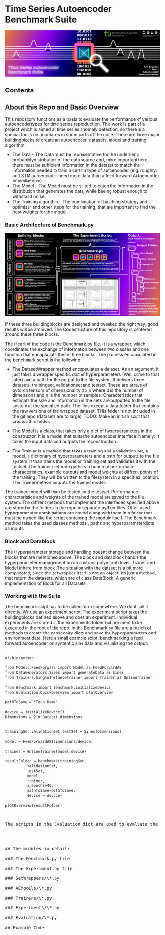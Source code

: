 # Time Series Autoencoder Benchmark Suite

![](.mdpictures/Banner.png)

## Contents

## About this Repo and Basic Overview

This repository functions as a basis to evaluate the performance of various autoencodertypes for time series reproduction.
This work is part of a project which is aimed at time series anomaly detection, so there is a special focus on anomalies in
some parts of the code.
There are three major buildingblocks to create an autoencoder, datasets, model and training algorithm:

* The Data - The Data must be representative for the underlieng probabilitydistribution of the data source
and, more important here, there must be sufficient information in the dataset to match the information needed
to train a certain type of autoencoder (e.g. roughly: an LSTM autoencoder need more data than a feed forward Autoencoder
of similar size)
* The Model -  The Model must be suited to catch the information in the distribution that generates the data, while
beeing robust enough to withstand noise.
* The Training algorithm - The combination of batching strategy and optimizer and other steps for the training, that are
important to find the best weights for the model.

### Basic Architecture of Benchmark.py

![](.mdpictures/RepoOverview.png)

If these three buildingblocks are designed and tweaked the right way, good results will be archived.
The Codestructure of this repository is centered around these three blocks.

The Heart of the code is the Benchmark.py file. It is a wrapper, which coordinates the exchange of information between two
classes and one function that encapsulate these three blocks. The process encapsulated in the benchmark script is the following:

* The DatasetWrapper method encapsulates a dataset. As an argument, it just takes a wrapper specific dict of hyperparameters (Well come to that later) and a path for the output to the file system. It delivers three datasets: trainingset, validationset and testset. These are arrays of pytorch tensors of dimensionality d x n where d is the number of dimensions and n is the number of samples.
Characteristics that estimate the size and information in the sets are outputted to the file system at the specified path.
The files except a data folder that contains the raw versions of the wrapped dataset. THis folder is not included in the git repo (datasets are to large). TODO: Make an init.sh scipt that creates this folder.

* The Model is a class, that takes only a dict of hyperparameters in the constructor. It is a model that suits the autoencoder interface: Namely: It takes the input data and outputs the reconstruction.

* The Trainier is a method that takes a training and a validation set, a model, a dictionary of hyperparameters and a path for outputs to the file system. It than trains the model on training set and validates it with the testset. The trainer methode gathers a bunch of performace characteristics, example outputs and model weights at diffrent points of the training. They will be written to the filesystem in a specified location. The Trainermethod outputs the trained model.

The trained model will than be tested on the testset. Performance characteristics and weights of the trained model are saved to the file system.
The diffrent methods that implement the interfaces specified above are stored in the folders in the repo in separate python files. Often used hyperparameter combinations are stored along with them in a folder that must be named like the script containing the module itself.
The Benchmark method takes the used classes methods , paths and hyperparameterdicts as inputs

### Block and Datablock

The Hyperparameter storage and handling doesnt change between the blocks that are mentioned above. The block and datablock handle the hyperparameter management on an abstract polymorph level. Trainer and Model inhere from block. The situation with the dataset is a bit more complicated, since the setwrapper itself is not an object. Its just a method, that return the datasets, which are of class DataBlock. A generic implementation of Block for all Datasets.

### Working with the Suite

The benchmark scipt has to be called form somewhere. We dont call it directly. We use an experiment script.
The experiment script takes the buildingblocks defined above and does an experiment. Individual experiments are stored in the experiments folder but are ment to be executed in the root of the repo.
In the Benchmark.py file are a bunch of methods to create the nessecairy dicts and save the hyperparameters and environment data.
Here a small example scipt, benchmarking a feed forward autoencoder on syntehtic sine data and visualizing the output:
<pre><code>
#!/bin/python

from Models.FeedForward import Model as FeedForwardAE
from DataGenerators.Sines import generateData as Sines
from Trainers.SingleInstanceTrainer import Trainer as OnlineTrainer

from Benchmark import benchmark,initializeDevice
from Evaluation.QuickOverview import plotOverview

pathToSave = "Tech Demo"

device = initializeDevice()
Dimensions = 2 # Dataset dimensions


trainingSet,validationSet,testSet = Sines(Dimensions)

model = FeedForwardAE(Dimensions,device)

trainer = OnlineTrainer(model,device)

resultFolder = benchmark(trainingSet,
          validationSet,
          testSet,
          model,
          trainer,
          n_epochs=40,
          pathToSave=pathToSave,
          device = device)

plotOverview(resultFolder)

</code><pre>

The scripts in the Evaluation dict are used to evaluate the data on the fs generated by the experiment. In evaluation is a subdirectory that is called Utility\_Plot which contains templates for often used plots and an directory called Utility\_Data which encapsulates some helpers for loading and saving data.




## The modules in detail:

### The Benchmark.py file

### The Experiment.py file

### SetWrappers/\*.py

### AEModels/\*.py

### Trainers/\*.py

### Experiments/\*.py

### Evaluation/\*.py

## Example Code
